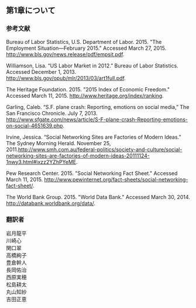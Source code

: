 ## 第1章について

### 参考文献

Bureau of Labor Statistics, U.S. Department of Labor. 2015. "The Employment Situation—February 2015." Accessed March 27, 2015. http://www.bls.gov/news.release/pdf/empsit.pdf.

Williamson, Lisa. “US Labor Market in 2012.” Bureau of Labor Statistics. Accessed December 1, 2013. http://www.bls.gov/opub/mlr/2013/03/art1full.pdf.

The Heritage Foundation. 2015. "2015 Index of Economic Freedom." Accessed March 11, 2015. http://www.heritage.org/index/ranking.

Garling, Caleb. “S.F. plane crash: Reporting, emotions on social media,” The San Francisco Chronicle. July 7, 2013. http://www.sfgate.com/news/article/S-F-plane-crash-Reporting-emotions-on-social-4651639.php.

Irvine, Jessica. “Social Networking Sites are Factories of Modern Ideas.” The Sydney Morning Herald. November 25, 2011.http://www.smh.com.au/federal-politics/society-and-culture/social-networking-sites-are-factories-of-modern-ideas-20111124-1nwy3.html#ixzz2YZhPYeME.

Pew Research Center. 2015. "Social Networking Fact Sheet." Accessed March 11, 2015. http://www.pewinternet.org/fact-sheets/social-networking-fact-sheet/.

The World Bank Group. 2015. "World Data Bank." Accessed March 30, 2014. http://databank.worldbank.org/data/.

### 翻訳者
岩月龍平
<br>川崎心
<br>関口翠
<br>高橋絢子
<br>豊倉幹人
<br>長岡佑治
<br>西原実穂
<br>松島耕太
<br>丸山知紗
<br>吉田正恵